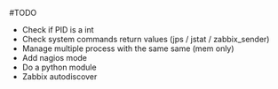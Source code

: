 #TODO
* Check if PID is a int
* Check system commands return values (jps / jstat / zabbix_sender)
* Manage multiple process with the same same (mem only)
* Add nagios mode
* Do a python module
* Zabbix autodiscover
